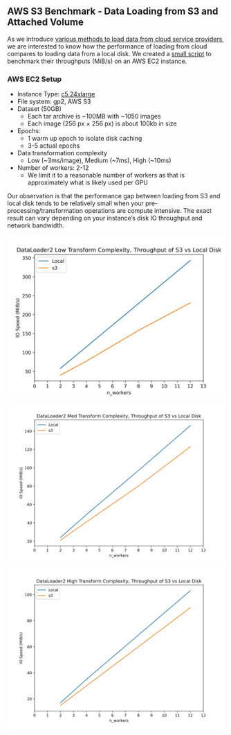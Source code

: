 ## AWS S3 Benchmark - Data Loading from S3 and Attached Volume

As we introduce
[various methods to load data from cloud service providers](https://pytorch.org/data/0.5/tutorial.html#working-with-cloud-storage-providers),
we are interested to know how the performance of loading from cloud compares to loading data from a local disk. We
created a [small script](aws_s3.py) to benchmark their throughputs (MiB/s) on an AWS EC2 instance.

### AWS EC2 Setup

- Instance Type: [c5.24xlarge](https://aws.amazon.com/ec2/instance-types/c5/)
- File system: gp2, AWS S3
- Dataset (50GB)
  - Each tar archive is ~100MB with ~1050 images
  - Each image (256 px × 256 px) is about 100kb in size
- Epochs:
  - 1 warm up epoch to isolate disk caching
  - 3-5 actual epochs
- Data transformation complexity
  - Low (~3ms/image), Medium (~7ms), High (~10ms)
- Number of workers: 2-12
  - We limit it to a reasonable number of workers as that is approximately what is likely used per GPU

Our observation is that the performance gap between loading from S3 and local disk tends to be relatively small when
your pre-processing/transformation operations are compute intensive. The exact result can vary depending on your
instance’s disk IO throughput and network bandwidth.

![Low Transform Complexity](result_images/aws_s3_low_complex.jpg)
![Medium Transform Complexity](result_images/aws_s3_med_complex.jpg)
![High Transform Complexity](result_images/aws_s3_high_complex.jpg)

